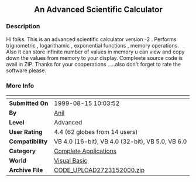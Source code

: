 ﻿<div align="center">

## An Advanced Scientific Calculator


</div>

### Description

Hi folks. This is an advanced scientific calculator version -2 . Performs trignometric , logarithamic , exponential functions , memory operations. Also it can store infinite number of values in memory u can view and copy down the values from memory to your display. Compleete source code is avail in ZIP. Thanks for your cooperations .....also don't forget to rate the software please.
 
### More Info
 


<span>             |<span>
---                |---
**Submitted On**   |1999-08-15 10:03:52
**By**             |[Anil](https://github.com/Planet-Source-Code/PSCIndex/blob/master/ByAuthor/anil.md)
**Level**          |Advanced
**User Rating**    |4.4 (62 globes from 14 users)
**Compatibility**  |VB 4\.0 \(16\-bit\), VB 4\.0 \(32\-bit\), VB 5\.0, VB 6\.0
**Category**       |[Complete Applications](https://github.com/Planet-Source-Code/PSCIndex/blob/master/ByCategory/complete-applications__1-27.md)
**World**          |[Visual Basic](https://github.com/Planet-Source-Code/PSCIndex/blob/master/ByWorld/visual-basic.md)
**Archive File**   |[CODE\_UPLOAD2723152000\.zip](https://github.com/Planet-Source-Code/anil-an-advanced-scientific-calculator__1-5312/archive/master.zip)









